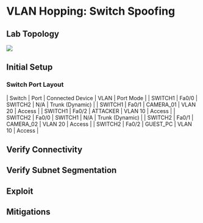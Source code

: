 # VLAN Hopping: Switch Spoofing

## Lab Topology
![](assets/net-topo.png)

## Initial Setup
### Switch Port Layout
| Switch  | Port  | Connected Device | VLAN    | Port Mode       |
| SWITCH1 | Fa0/0 | SWITCH2          | N/A     | Trunk (Dynamic) |
| SWITCH1 | Fa0/1 | CAMERA_01        | VLAN 20 | Access          |
| SWITCH1 | Fa0/2 | ATTACKER         | VLAN 10 | Access          |
| SWITCH2 | Fa0/0 | SWITCH1          | N/A     | Trunk (Dynamic) |
| SWITCH2 | Fa0/1 | CAMERA_02        | VLAN 20 | Access          |
| SWITCH2 | Fa0/2 | GUEST_PC         | VLAN 10 | Access          |

## Verify Connectivity

## Verify Subnet Segmentation

## Exploit

## Mitigations
